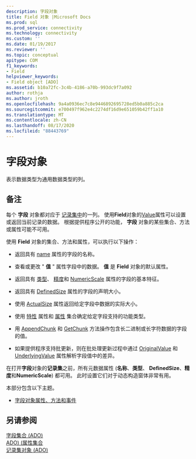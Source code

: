 ```yaml
---
description: 字段对象
title: Field 对象 |Microsoft Docs
ms.prod: sql
ms.prod_service: connectivity
ms.technology: connectivity
ms.custom: ''
ms.date: 01/19/2017
ms.reviewer: ''
ms.topic: conceptual
apitype: COM
f1_keywords:
- Field
helpviewer_keywords:
- Field object [ADO]
ms.assetid: b10a72fc-3c4b-4186-a70b-993dc9f7a092
author: rothja
ms.author: jroth
ms.openlocfilehash: 9a4a0936ec7c8e9446892695728ed5b0a885c2ca
ms.sourcegitcommit: e700497f962e4c2274df16d9e651059b42ff1a10
ms.translationtype: MT
ms.contentlocale: zh-CN
ms.lasthandoff: 08/17/2020
ms.locfileid: "88443769"
---
```

# <a name="field-object"></a>字段对象
表示数据类型为通用数据类型的列。  
  
## <a name="remarks"></a>备注  
 每个 **字段** 对象都对应于 [记录集中](../../../ado/reference/ado-api/recordset-object-ado.md)的一列。 使用**Field**对象的[Value](../../../ado/reference/ado-api/value-property-ado.md)属性可以设置或返回当前记录的数据。 根据提供程序公开的功能， **字段** 对象的某些集合、方法或属性可能不可用。  
  
 使用 **Field** 对象的集合、方法和属性，可以执行以下操作：  
  
-   返回具有 [name](../../../ado/reference/ado-api/name-property-ado.md) 属性的字段的名称。  
  
-   查看或更改 " **值** " 属性字段中的数据。 **值** 是 **Field** 对象的默认属性。  
  
-   返回具有 [类型](../../../ado/reference/ado-api/type-property-ado.md)、 [精度](../../../ado/reference/ado-api/precision-property-ado.md)和 [NumericScale](../../../ado/reference/ado-api/numericscale-property-ado.md) 属性的字段的基本特征。  
  
-   返回具有 [DefinedSize](../../../ado/reference/ado-api/definedsize-property.md) 属性的字段的声明大小。  
  
-   使用 [ActualSize](../../../ado/reference/ado-api/actualsize-property-ado.md) 属性返回给定字段中数据的实际大小。  
  
-   使用 [特性](../../../ado/reference/ado-api/attributes-property-ado.md) 属性和 [属性](../../../ado/reference/ado-api/properties-collection-ado.md) 集合确定给定字段支持的功能类型。  
  
-   用 [AppendChunk](../../../ado/reference/ado-api/appendchunk-method-ado.md) 和 [GetChunk](../../../ado/reference/ado-api/getchunk-method-ado.md) 方法操作包含长二进制或长字符数据的字段的值。  
  
-   如果提供程序支持批更新，则在批处理更新过程中通过 [OriginalValue](../../../ado/reference/ado-api/originalvalue-property-ado.md) 和 [UnderlyingValue](../../../ado/reference/ado-api/underlyingvalue-property.md) 属性解析字段值中的差异。  
  
 在打开**字段**对象的**记录集**之前，所有元数据属性 (**名称**、**类型**、 **DefinedSize**、**精度**和**NumericScale**) 都可用。 此时设置它们对于动态构造窗体非常有用。  
  
 本部分包含以下主题。  
  
-   [字段对象属性、方法和事件](../../../ado/reference/ado-api/field-object-properties-methods-and-events.md)  
  
## <a name="see-also"></a>另请参阅  
 [字段集合 (ADO) ](../../../ado/reference/ado-api/fields-collection-ado.md)   
 [ADO)  (属性集合 ](../../../ado/reference/ado-api/properties-collection-ado.md)   
 [记录集对象 (ADO)](../../../ado/reference/ado-api/recordset-object-ado.md)
